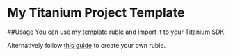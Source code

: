 # My Titanium Project Template
##Usage
You can use [my template ruble](https://github.com/Marcocanc/Titanium-Template-Ruble) and import it to your Titanium SDK.

Alternatively follow [this guide](http://docs.appcelerator.com/titanium/3.0/#!/guide/Creating_a_new_template-section-30083254_Creatinganewtemplate-Remotecontent) to create your own ruble.

